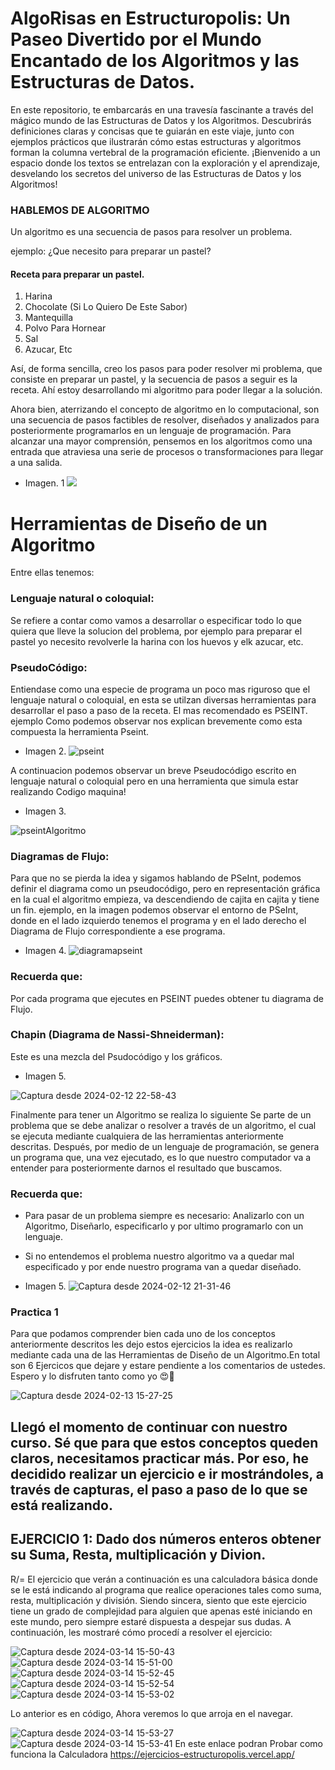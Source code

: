 





# AlgoRisas en Estructuropolis: Un Paseo Divertido por el Mundo Encantado de los Algoritmos y las Estructuras de Datos.

En este repositorio, te embarcarás en una travesía fascinante a través del mágico mundo de las Estructuras de Datos y los Algoritmos. Descubrirás definiciones claras y concisas que te guiarán en este viaje, junto con ejemplos prácticos que ilustrarán cómo estas estructuras y algoritmos forman la columna vertebral de la programación eficiente. ¡Bienvenido a un espacio donde los textos se entrelazan con la exploración y el aprendizaje, desvelando los secretos del universo de las Estructuras de Datos y los Algoritmos!


### HABLEMOS DE ALGORITMO

Un algoritmo es una secuencia de pasos para resolver un problema. 

ejemplo:
¿Que necesito para preparar un pastel?

#### Receta para preparar un pastel.
1. Harina
2. Chocolate (Si Lo Quiero De Este Sabor)
3. Mantequilla
4.  Polvo Para Hornear
5. Sal
6. Azucar, Etc

Así, de forma sencilla, creo los pasos para poder resolver mi problema, que consiste en preparar un pastel, y la secuencia de pasos a seguir es la receta. Ahí estoy desarrollando mi algoritmo para poder llegar a la solución.

Ahora bien, aterrizando el concepto de algoritmo en lo computacional, son una secuencia de pasos factibles de resolver, diseñados y analizados para posteriormente programarlos en un lenguaje de programación. Para alcanzar una mayor comprensión, pensemos en los algoritmos como una entrada que atraviesa una serie de procesos o transformaciones para llegar a una salida.

- Imagen. 1
![](https://marcoc76.github.io/img/entradaysalida.PNG)


# Herramientas de Diseño de un Algoritmo

Entre ellas tenemos:

### Lenguaje natural o coloquial:
Se refiere a contar como vamos a desarrollar o especificar todo lo que quiera que lleve la solucion del problema, por ejemplo para preparar el pastel yo necesito revolverle la harina con los huevos y elk azucar, etc.
  
### PseudoCódigo: 
Entiendase como una especie de programa un poco mas riguroso que el lenguaje natural o coloquial, en esta se utilzan diversas herramientas para desarrollar el paso a paso de la receta. El mas recomendado es PSEINT. ejemplo
Como podemos observar nos explican brevemente como esta compuesta la herramienta Pseint.

- Imagen 2.
![pseint](https://github.com/Vrilli/Estructur-polis/assets/90112835/32f6a2da-3ccf-4aab-944b-d19ce04cce5b)


A continuacion podemos observar un breve Pseudocódigo escrito en lenguaje natural o coloquial pero en una herramienta que simula estar realizando Codigo maquina!

- Imagen 3.

  
![pseintAlgoritmo](https://github.com/Vrilli/Estructur-polis/assets/90112835/111cfb75-f617-4386-ba70-2b9e69dc5f8f)

### Diagramas de Flujo: 
Para que no se pierda la idea y sigamos hablando de PSeInt, podemos definir el diagrama como un pseudocódigo, pero en representación gráfica en la cual el algoritmo empieza, va descendiendo de cajita en cajita y tiene un fin.
ejemplo, en la imagen podemos observar el entorno de PSeInt, donde en el lado izquierdo tenemos el programa y en el lado derecho el Diagrama de Flujo correspondiente a ese programa.


- Imagen 4.
![diagramapseint](https://github.com/Vrilli/Estructur-polis/assets/90112835/6d934af9-24e4-4382-bd6b-54312ae75f66)

### Recuerda que:
Por cada programa que ejecutes en PSEINT puedes obtener tu diagrama de Flujo.

### Chapin (Diagrama de Nassi-Shneiderman):
Este es una mezcla del Psudocódigo y los gráficos.

- Imagen 5.

![Captura desde 2024-02-12 22-58-43](https://github.com/Vrilli/Estructur-polis/assets/90112835/db748347-3c42-4d6c-b82c-3f7a4d852dda)




Finalmente para tener un Algoritmo se realiza lo siguiente 
Se parte de un problema que se debe analizar o resolver a través de un algoritmo, el cual se ejecuta mediante cualquiera de las herramientas anteriormente descritas. Después, por medio de un lenguaje de programación, se genera un programa que, una vez ejecutado, es lo que nuestro computador va a entender para posteriormente darnos el resultado que buscamos.

### Recuerda que:
- Para pasar de un problema siempre es necesario: Analizarlo con un Algoritmo, Diseñarlo, especificarlo y por ultimo programarlo con un lenguaje.
- Si no entendemos el problema nuestro algoritmo va a quedar mal especificado y por ende nuestro programa van a quedar diseñado.

- Imagen 5.
![Captura desde 2024-02-12 21-31-46](https://github.com/Vrilli/Estructur-polis/assets/90112835/3b3b2f22-8da6-4405-ae74-fdcbb7caf0e1)



### Practica 1

Para que podamos comprender bien cada uno de los conceptos anteriormente descritos les dejo estos ejercicios la idea es realizarlo mediante cada una de las Herramientas de  Diseño de un Algoritmo.En total son 6 Ejercicos que dejare y estare pendiente a los comentarios de ustedes. Espero y lo disfruten tanto como yo 😍🥰

![Captura desde 2024-02-13 15-27-25](https://github.com/Vrilli/Estructur-polis/assets/90112835/7f96dc43-33bd-4a20-9e86-70699603f8ed)




## Llegó el momento de continuar con nuestro curso. Sé que para que estos conceptos queden claros, necesitamos practicar más. Por eso, he decidido realizar un ejercicio e ir mostrándoles, a través de capturas, el paso a paso de lo que se está realizando.

## EJERCICIO 1: Dado dos números enteros obtener su Suma, Resta, multiplicación y Divion.

R/=  El ejercicio que verán a continuación es una calculadora básica donde se le está indicando al programa que realice operaciones tales como suma, resta, multiplicación y división. Siendo sincera, siento que este ejercicio tiene un grado de complejidad para alguien que apenas esté iniciando en este mundo, pero siempre estaré dispuesta a despejar sus dudas. A continuación, les mostraré cómo procedí a resolver el ejercicio:

![Captura desde 2024-03-14 15-50-43](https://github.com/Vrilli/Estructur-polis/assets/90112835/b0fb0b66-df7b-44ee-a77a-b2252dcfc602) 
![Captura desde 2024-03-14 15-51-00](https://github.com/Vrilli/Estructur-polis/assets/90112835/2248cce7-aad4-4e2d-8c49-6c50d7898a67)
![Captura desde 2024-03-14 15-52-45](https://github.com/Vrilli/Estructur-polis/assets/90112835/a34ffaa5-94d4-4963-a5d7-e62c34571295)
![Captura desde 2024-03-14 15-52-54](https://github.com/Vrilli/Estructur-polis/assets/90112835/db31a7c6-0b37-47a6-9fe4-86e25f434c29)
![Captura desde 2024-03-14 15-53-02](https://github.com/Vrilli/Estructur-polis/assets/90112835/ba7c7cc7-d5e7-455d-9a92-599d8c21e8be)

Lo anterior es en código, Ahora veremos lo que arroja en el navegar.

![Captura desde 2024-03-14 15-53-27](https://github.com/Vrilli/Estructur-polis/assets/90112835/393ceeb9-9787-4431-ab6e-5ed8a4f5a890)
![Captura desde 2024-03-14 15-53-41](https://github.com/Vrilli/Estructur-polis/assets/90112835/d11bdf5f-eb49-4f9c-8c41-9b83c08d37b6)
En este enlace podran Probar como funciona la Calculadora https://ejercicios-estructuropolis.vercel.app/ 












